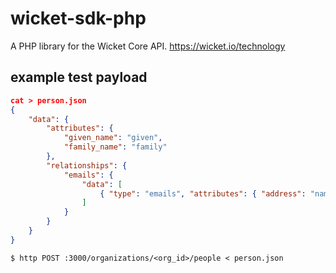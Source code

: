wicket-sdk-php
==============

A PHP library for the Wicket Core API. https://wicket.io/technology

## example test payload

```json
cat > person.json
{
    "data": {
        "attributes": {
            "given_name": "given",
            "family_name": "family"
        },
        "relationships": {
            "emails": { 
                "data": [
                    { "type": "emails", "attributes": { "address": "name@ind.ninja", "primary": true } }
                ]
            }
        }
    }
}
```

```shell
$ http POST :3000/organizations/<org_id>/people < person.json
```
